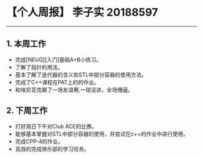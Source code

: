 # 【个人周报】 李子实 20188597
---
## 1. 本周工作
 - 完成[NEUQ][入门]基础A+B小练习。
 - 了解了指针的用法。
 - 基本了解了迭代器的含义和STL中部分容器的使用方法。
 - 完成了C++课程在PAT上的的作业。
 - 和埃尼亚克踢了一场友谊赛,一球没进，全场懵逼。

## 2. 下周工作
 - 打好周日下午对Club ACE的比赛。
 - 能够基本掌握对STL中部分容器的使用，并尝试在c++的作业中进行使用。
 - 完成CPP-4的作业。
 - 高效的完成俱乐部的学习任务。
